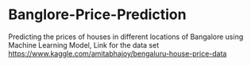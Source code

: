 # Banglore-Price-Prediction
Predicting the prices of houses in different locations of Bangalore using Machine Learning Model, 
Link for the data set https://www.kaggle.com/amitabhajoy/bengaluru-house-price-data
